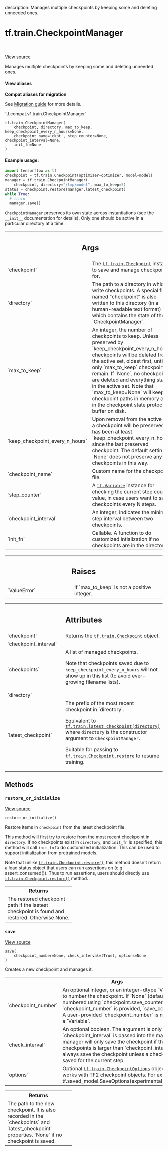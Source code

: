 description: Manages multiple checkpoints by keeping some and deleting unneeded ones.

<div itemscope itemtype="http://developers.google.com/ReferenceObject">
<meta itemprop="name" content="tf.train.CheckpointManager" />
<meta itemprop="path" content="Stable" />
<meta itemprop="property" content="__init__"/>
<meta itemprop="property" content="restore_or_initialize"/>
<meta itemprop="property" content="save"/>
</div>

# tf.train.CheckpointManager

<!-- Insert buttons and diff -->

<table class="tfo-notebook-buttons tfo-api nocontent" align="left">

</table>

<a target="_blank" href="/code/stable/tensorflow/python/training/checkpoint_management.py">View source</a>



Manages multiple checkpoints by keeping some and deleting unneeded ones.

<section class="expandable">
  <h4 class="showalways">View aliases</h4>
  <p>
<b>Compat aliases for migration</b>
<p>See
<a href="https://www.tensorflow.org/guide/migrate">Migration guide</a> for
more details.</p>
<p>`tf.compat.v1.train.CheckpointManager`</p>
</p>
</section>

<pre class="devsite-click-to-copy prettyprint lang-py tfo-signature-link">
<code>tf.train.CheckpointManager(
    checkpoint, directory, max_to_keep, keep_checkpoint_every_n_hours=None,
    checkpoint_name=&#x27;ckpt&#x27;, step_counter=None, checkpoint_interval=None,
    init_fn=None
)
</code></pre>



<!-- Placeholder for "Used in" -->


#### Example usage:



```python
import tensorflow as tf
checkpoint = tf.train.Checkpoint(optimizer=optimizer, model=model)
manager = tf.train.CheckpointManager(
    checkpoint, directory="/tmp/model", max_to_keep=5)
status = checkpoint.restore(manager.latest_checkpoint)
while True:
  # train
  manager.save()
```

`CheckpointManager` preserves its own state across instantiations (see the
`__init__` documentation for details). Only one should be active in a
particular directory at a time.

<!-- Tabular view -->
 <table class="responsive fixed orange">
<colgroup><col width="214px"><col></colgroup>
<tr><th colspan="2"><h2 class="add-link">Args</h2></th></tr>

<tr>
<td>
`checkpoint`
</td>
<td>
The <a href="../../tf/train/Checkpoint.md"><code>tf.train.Checkpoint</code></a> instance to save and manage
checkpoints for.
</td>
</tr><tr>
<td>
`directory`
</td>
<td>
The path to a directory in which to write checkpoints. A
special file named "checkpoint" is also written to this directory (in a
human-readable text format) which contains the state of the
`CheckpointManager`.
</td>
</tr><tr>
<td>
`max_to_keep`
</td>
<td>
An integer, the number of checkpoints to keep. Unless
preserved by `keep_checkpoint_every_n_hours`, checkpoints will be
deleted from the active set, oldest first, until only `max_to_keep`
checkpoints remain. If `None`, no checkpoints are deleted and everything
stays in the active set. Note that `max_to_keep=None` will keep all
checkpoint paths in memory and in the checkpoint state protocol buffer
on disk.
</td>
</tr><tr>
<td>
`keep_checkpoint_every_n_hours`
</td>
<td>
Upon removal from the active set, a
checkpoint will be preserved if it has been at least
`keep_checkpoint_every_n_hours` since the last preserved checkpoint. The
default setting of `None` does not preserve any checkpoints in this way.
</td>
</tr><tr>
<td>
`checkpoint_name`
</td>
<td>
Custom name for the checkpoint file.
</td>
</tr><tr>
<td>
`step_counter`
</td>
<td>
A <a href="../../tf/Variable.md"><code>tf.Variable</code></a> instance for checking the current step
counter value, in case users want to save checkpoints every N steps.
</td>
</tr><tr>
<td>
`checkpoint_interval`
</td>
<td>
An integer, indicates the minimum step interval
between two checkpoints.
</td>
</tr><tr>
<td>
`init_fn`
</td>
<td>
Callable. A function to do customized intialization if no
checkpoints are in the directory.
</td>
</tr>
</table>



<!-- Tabular view -->
 <table class="responsive fixed orange">
<colgroup><col width="214px"><col></colgroup>
<tr><th colspan="2"><h2 class="add-link">Raises</h2></th></tr>

<tr>
<td>
`ValueError`
</td>
<td>
If `max_to_keep` is not a positive integer.
</td>
</tr>
</table>





<!-- Tabular view -->
 <table class="responsive fixed orange">
<colgroup><col width="214px"><col></colgroup>
<tr><th colspan="2"><h2 class="add-link">Attributes</h2></th></tr>

<tr>
<td>
`checkpoint`
</td>
<td>
Returns the <a href="../../tf/train/Checkpoint.md"><code>tf.train.Checkpoint</code></a> object.
</td>
</tr><tr>
<td>
`checkpoint_interval`
</td>
<td>

</td>
</tr><tr>
<td>
`checkpoints`
</td>
<td>
A list of managed checkpoints.

Note that checkpoints saved due to `keep_checkpoint_every_n_hours` will not
show up in this list (to avoid ever-growing filename lists).
</td>
</tr><tr>
<td>
`directory`
</td>
<td>

</td>
</tr><tr>
<td>
`latest_checkpoint`
</td>
<td>
The prefix of the most recent checkpoint in `directory`.

Equivalent to <a href="../../tf/train/latest_checkpoint.md"><code>tf.train.latest_checkpoint(directory)</code></a> where `directory` is
the constructor argument to `CheckpointManager`.

Suitable for passing to <a href="../../tf/train/Checkpoint.md#restore"><code>tf.train.Checkpoint.restore</code></a> to resume training.
</td>
</tr>
</table>



## Methods

<h3 id="restore_or_initialize"><code>restore_or_initialize</code></h3>

<a target="_blank" href="/code/stable/tensorflow/python/training/checkpoint_management.py">View source</a>

<pre class="devsite-click-to-copy prettyprint lang-py tfo-signature-link">
<code>restore_or_initialize()
</code></pre>

Restore items in `checkpoint` from the latest checkpoint file.

This method will first try to restore from the most recent checkpoint in
`directory`. If no checkpoints exist in `directory`, and `init_fn` is
specified, this method will call `init_fn` to do customized
initialization. This can be used to support initialization from pretrained
models.

Note that unlike <a href="../../tf/train/Checkpoint.md#restore"><code>tf.train.Checkpoint.restore()</code></a>, this method doesn't return
a load status object that users can run assertions on
(e.g. assert_consumed()). Thus to run assertions, users should directly use
<a href="../../tf/train/Checkpoint.md#restore"><code>tf.train.Checkpoint.restore()</code></a> method.

<!-- Tabular view -->
 <table class="responsive fixed orange">
<colgroup><col width="214px"><col></colgroup>
<tr><th colspan="2">Returns</th></tr>
<tr class="alt">
<td colspan="2">
The restored checkpoint path if the lastest checkpoint is found and
restored. Otherwise None.
</td>
</tr>

</table>



<h3 id="save"><code>save</code></h3>

<a target="_blank" href="/code/stable/tensorflow/python/training/checkpoint_management.py">View source</a>

<pre class="devsite-click-to-copy prettyprint lang-py tfo-signature-link">
<code>save(
    checkpoint_number=None, check_interval=(True), options=None
)
</code></pre>

Creates a new checkpoint and manages it.


<!-- Tabular view -->
 <table class="responsive fixed orange">
<colgroup><col width="214px"><col></colgroup>
<tr><th colspan="2">Args</th></tr>

<tr>
<td>
`checkpoint_number`
</td>
<td>
An optional integer, or an integer-dtype `Variable` or
`Tensor`, used to number the checkpoint. If `None` (default),
checkpoints are numbered using `checkpoint.save_counter`. Even if
`checkpoint_number` is provided, `save_counter` is still incremented. A
user-provided `checkpoint_number` is not incremented even if it is a
`Variable`.
</td>
</tr><tr>
<td>
`check_interval`
</td>
<td>
An optional boolean. The argument is only effective when
`checkpoint_interval` is passed into the manager. If `True`, the manager
will only save the checkpoint if the interval between checkpoints is
larger than `checkpoint_interval`. Otherwise it will always save the
checkpoint unless a checkpoint has already been saved for the current
step.
</td>
</tr><tr>
<td>
`options`
</td>
<td>
Optional <a href="../../tf/train/CheckpointOptions.md"><code>tf.train.CheckpointOptions</code></a> object. This argument only
works with TF2 checkpoint objects. For example, options =
tf.saved_model.SaveOptions(experimental_io_device='/job:localhost')
</td>
</tr>
</table>



<!-- Tabular view -->
 <table class="responsive fixed orange">
<colgroup><col width="214px"><col></colgroup>
<tr><th colspan="2">Returns</th></tr>
<tr class="alt">
<td colspan="2">
The path to the new checkpoint. It is also recorded in the `checkpoints`
and `latest_checkpoint` properties. `None` if no checkpoint is saved.
</td>
</tr>

</table>





